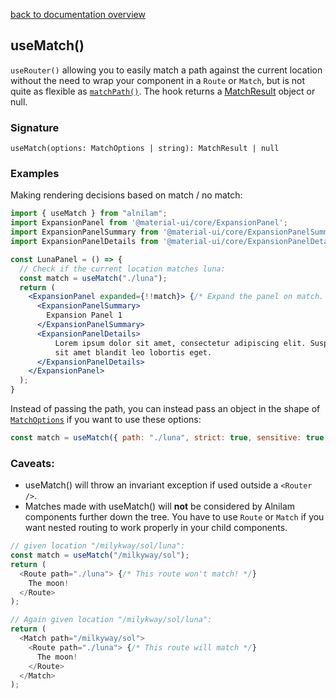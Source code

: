 [back to documentation overview](../readme.md)

## useMatch()

`useRouter()` allowing you to easily match a path against the current location without the need to wrap your component in a `Route` or `Match`, but is not quite as flexible as [`matchPath()`](./matchPath.md). The hook returns a [MatchResult](../types/match.md) object or null.

### Signature

```useMatch(options: MatchOptions | string): MatchResult | null```

### Examples

Making rendering decisions based on match / no match:

```jsx
import { useMatch } from "alnilam";
import ExpansionPanel from '@material-ui/core/ExpansionPanel';
import ExpansionPanelSummary from '@material-ui/core/ExpansionPanelSummary';
import ExpansionPanelDetails from '@material-ui/core/ExpansionPanelDetails';

const LunaPanel = () => {
  // Check if the current location matches luna:
  const match = useMatch("./luna");
  return (
    <ExpansionPanel expanded={!!match}> {/* Expand the panel on match. But the panel is visible regardless. */}
      <ExpansionPanelSummary>
        Expansion Panel 1
      </ExpansionPanelSummary>
      <ExpansionPanelDetails>
          Lorem ipsum dolor sit amet, consectetur adipiscing elit. Suspendisse malesuada lacus ex,
          sit amet blandit leo lobortis eget.
      </ExpansionPanelDetails>
    </ExpansionPanel>
  );
}
```

Instead of passing the path, you can instead pass an object in the shape of [```MatchOptions```](../types/matching_options.md) if you want to use these options:

```js
const match = useMatch({ path: "./luna", strict: true, sensitive: true });
```

### Caveats:
* useMatch() will throw an invariant exception if used outside a `<Router />`.
* Matches made with useMatch() will **not** be considered by Alnilam components further down the tree. You have to use `Route` or `Match` if you want nested routing to work properly in your child components.

```js
// given location "/milykway/sol/luna":
const match = useMatch("/milkyway/sol");
return (
  <Route path="./luna"> {/* This route won't match! */}
    The moon!
  </Route>
);

// Again given location "/milykway/sol/luna":
return (
  <Match path="/milkyway/sol">
    <Route path="./luna"> {/* This route will match */}
      The moon!
    </Route>
  </Match>
);
```
